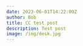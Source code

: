 ```yaml
---
date: 2023-06-01T14:22:00Z
author: Bob
title: CC test post
description: Test post
image: /img/desk.jpg
---
```

